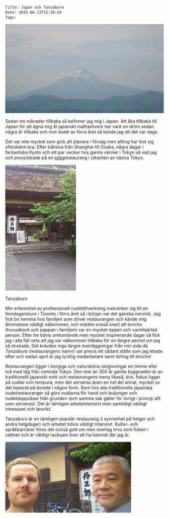     Title: Japan och Tanzaburo
    Date: 2015-06-13T12:39:54
    Tags:

<div class='figure'>
	<a href="/img/Fuji-san.jpg">
		<img src="/img/Fuji-san-liten.jpg" class="img-responsive center-block" title="Mount Fuji">
	</a>
</div>

Sedan tre månader tillbaka så befinner jag mig i Japan. Att åka tillbaka till Japan för att ägna mig åt japanskt mathantverk har varit en dröm sedan några år tillbaka och mot slutet av förra året så kände jag att det var dags.

<!-- more -->

Det var inte mycket som gick att planera i förväg men allting har löst sig oförskämt bra. Efter båtresa från Shanghai till Osaka, några dagar i fantastiska Kyoto och ett par veckor hos gamla vänner i Tokyo så vad jag och provjobbade på en [soba](https://sv.wikipedia.org/wiki/Soba)restaurang i utkanten av västra Tokyo.
<div class="figure pull-right">
	<img src="/img/Tanzaburo.jpg" alt="Tanzaburo">
	<p class="caption">Tanzaburo</p>
</div>

Min erfarenhet av professionell nudeltillverkning inskränker sig till en femdagarskurs i Toronto i förra året så i början var det ganska nervöst. Jag fick bo hemma hos familjen som driver restaurangen och kände mig åtminstone väldigt välkommen, och märkte också snart att *tencho* (huvudkock och pappan i familjen) var en mycket öppen och varmhjärtad person. Efter tre tidvis omtumlande men mycket inspirerande dagar så fick jag i alla fall veta att jag var välkommen tillbaka för en längre period om jag så önskade. Det krävdes inga längre överläggningar från min sida då *Tanzaburo* (restaurangens namn) var precis ett sådant ställe som jag letade efter och sedan april är jag lycklig medarbetare samt lärling till tencho!

Restaurangen ligger i bergiga och natursköna omgivningar en timme eller två med tåg från centrala Tokyo. Den mer än 300 år gamla byggnaden är av traditionellt japanskt snitt och restaurangens meny likaså, dvs. fokus ligger på nudlar och tempura, men det serveras även en hel del annat, mycket av det baserat på bovete i någon form. Som hos alla traditionella japanska nudelrestauranger så görs nudlarna för hand och buljonger och nudeldoppsåser från grunden (och samma sak gäller för övrigt i princip allt som serveras). Det är tämligen arbetsintensivt men samtidigt väldigt intressant och lärorikt.

Tanzaburo är en tämligen populär restaurang (i synnerhet på helger och andra helgdagar) och arbetet tidvis väldigt intensivt. Kultur- och språkbarriärer finns det också gott om men överlag trivs som fisken i vattnet och är väldigt tacksam över att ha hamnat där jag är. 

![Undertecknad tillsammans med tencho](/img/Tencho-och-jag.jpg)
